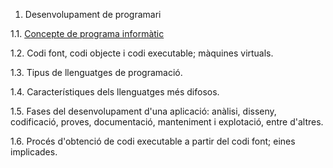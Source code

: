 
1. Desenvolupament de programari

  1.1. [Concepte de programa informàtic](https://github.com/DaniEspinosaPardo/m5uf1/blob/master/programa_informatic.md)

  1.2. Codi font, codi objecte i codi executable; màquines virtuals.
  
  1.3. Tipus de llenguatges de programació.
  
  1.4. Característiques dels llenguatges més difosos.
  
  1.5. Fases del desenvolupament d'una aplicació: anàlisi, disseny, codificació, proves, documentació, manteniment i explotació, entre d'altres.
  
  1.6. Procés d'obtenció de codi executable a partir del codi font; eines implicades.
